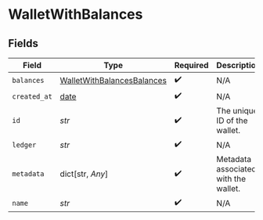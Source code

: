 # WalletWithBalances


## Fields

| Field                                                                           | Type                                                                            | Required                                                                        | Description                                                                     |
| ------------------------------------------------------------------------------- | ------------------------------------------------------------------------------- | ------------------------------------------------------------------------------- | ------------------------------------------------------------------------------- |
| `balances`                                                                      | [WalletWithBalancesBalances](../../models/shared/walletwithbalancesbalances.md) | :heavy_check_mark:                                                              | N/A                                                                             |
| `created_at`                                                                    | [date](https://docs.python.org/3/library/datetime.html#date-objects)            | :heavy_check_mark:                                                              | N/A                                                                             |
| `id`                                                                            | *str*                                                                           | :heavy_check_mark:                                                              | The unique ID of the wallet.                                                    |
| `ledger`                                                                        | *str*                                                                           | :heavy_check_mark:                                                              | N/A                                                                             |
| `metadata`                                                                      | dict[str, *Any*]                                                                | :heavy_check_mark:                                                              | Metadata associated with the wallet.                                            |
| `name`                                                                          | *str*                                                                           | :heavy_check_mark:                                                              | N/A                                                                             |